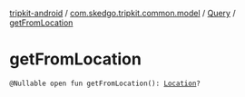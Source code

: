 [tripkit-android](../../index.md) / [com.skedgo.tripkit.common.model](../index.md) / [Query](index.md) / [getFromLocation](./get-from-location.md)

# getFromLocation

`@Nullable open fun getFromLocation(): `[`Location`](../-location/index.md)`?`